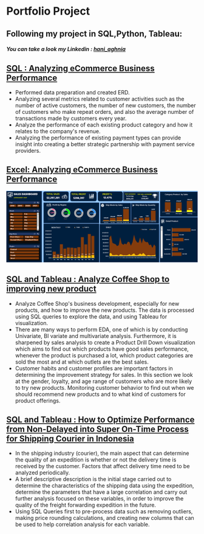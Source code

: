 # **Portfolio Project**

## Following my project in SQL,Python, Tableau: 
#### *You can take a look my Linkedin : [hani_aghnia](https://www.linkedin.com/in/haniaghnia/)*

## [SQL : Analyzing eCommerce Business Performance](https://github.com/Haniaghnia/Hani_Portfolio/blob/main/SQL/Project/Analyzing%20eCommerce%20Business%20Performance.md)

* Performed data preparation and created ERD.
* Analyzing several metrics related to customer activities such as the number of active customers, the number of new customers, the number of customers who make repeat orders, and also the average number of transactions made by customers every year.
* Analyze the performance of each existing product category and how it relates to the company's revenue.
* Analyzing the performance of existing payment types can provide insight into creating a better strategic partnership with payment service providers.

## [Excel: Analyzing eCommerce Business Performance](https://github.com/Haniaghnia/Hani_Portfolio/blob/main/Excel/Analyzing%20eCommerce%20Business%20Performance.md)
![](https://github.com/Haniaghnia/Hani_Portfolio/blob/main/Excel/Dashboard%20Supermarket.PNG)


## [SQL and Tableau : Analyze Coffee Shop to improving new product](https://github.com/Haniaghnia/Hani_Portfolio/blob/main/Tableau/Analyze%20Coffee%20Shop%20to%20improving%20new%20product/Analyze%20Coffee%20Shop%20to%20improving%20new%20product.md)
* Analyze Coffee Shop's business development, especially for new products, and how to improve the new products. The data is processed using SQL queries to explore the data, and using Tableau for visualization.
* There are many ways to perform EDA, one of which is by conducting Univariate, BI variate and multivariate analysis. Furthermore, it is sharpened by sales analysis to    create a Product Drill Down visualization which aims to find out which products have good sales performance, whenever the product is purchased a lot, which product categories are sold the most and at which outlets are the best sales.
* Customer habits and customer profiles are important factors in determining the improvement strategy for sales. In this section we look at the gender, loyalty, and age range of customers who are more likely to try new products. Monitoring customer behavior to find out when we should recommend new products and to what kind of customers for product offerings.


## [SQL and Tableau : How to Optimize Performance from Non-Delayed into Super On-Time Process for Shipping Courier in Indonesia](https://github.com/Haniaghnia/Hani_Portfolio/blob/main/Tableau/How%20to%20Optimize%20Performance%20from%20Non-Delayed%20into%20Super%20On-Time%20Process%20for%20Shipping%20Courier%20in%20Indonesia/How%20to%20Optimize%20Performance%20from%20Non-Delayed%20into%20Super%20On-Time%20Process%20for%20Shipping%20Courier%20in%20Indonesia.md)
* In the shipping industry (courier), the main aspect that can determine the quality of an expedition is whether or not the delivery time is received by the customer. Factors that affect delivery time need to be analyzed periodically.
* A brief descriptive description is the initial stage carried out to determine the characteristics of the shipping data using the expedition, determine the parameters that have a large correlation and carry out further analysis focused on these variables, in order to improve the quality of the freight forwarding expedition in the future.
* Using SQL Queries first to pre-process data such as removing outliers, making price rounding calculations, and creating new columns that can be used to help correlation analysis for each variable.
